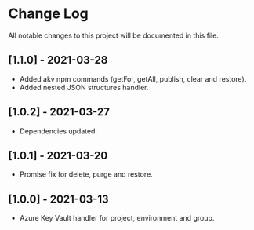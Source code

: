 # Change Log

All notable changes to this project will be documented in this file.

## [1.1.0] - 2021-03-28
-   Added akv npm commands (getFor, getAll, publish, clear and restore).
-   Added nested JSON structures handler.

## [1.0.2] - 2021-03-27
-   Dependencies updated.

## [1.0.1] - 2021-03-20
-   Promise fix for delete, purge and restore.

## [1.0.0] - 2021-03-13
-   Azure Key Vault handler for project, environment and group.
